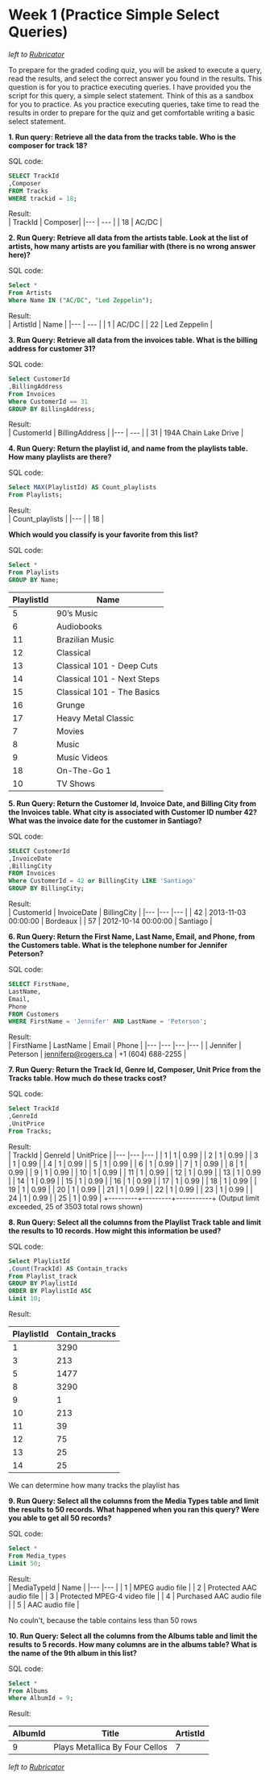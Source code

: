 # Week 1 (Practice Simple Select Queries)
*left to [Rubricator](../README.md)*

To prepare for the graded coding quiz, you will be asked to execute a query, read the results, and select the correct answer you found in the results. This question is for you to practice executing queries. I have provided you the script for this query, a simple select statement. Think of this as a sandbox for you to practice. As you practice executing queries, take time to read the results in order to prepare for the quiz and get comfortable writing a basic select statement.

**1. Run query: Retrieve all the data from the tracks table. Who is the composer for track 18?**

SQL code:</br> 
```SQL
SELECT TrackId
,Composer 
FROM Tracks
WHERE trackid = 18;
```

Result:</br> 
| TrackId | Composer|
|--- | --- |
| 18 | AC/DC |

**2. Run Query: Retrieve all data from the artists table. Look at the list of artists, how many artists are you familiar with (there is no wrong answer here)?**

SQL code:</br> 
```SQL
Select *
From Artists
Where Name IN ("AC/DC", "Led Zeppelin");
```

Result:</br>
| ArtistId | Name         |
|--- | --- |
|        1 | AC/DC        |
|       22 | Led Zeppelin |

**3. Run Query: Retrieve all data from the invoices table. What is the billing address for customer 31?**

SQL code:</br> 
```SQL
Select CustomerId
,BillingAddress
From Invoices
Where CustomerId == 31
GROUP BY BillingAddress;
```

Result:</br>
| CustomerId | BillingAddress        |
|--- | --- |
|         31 | 194A Chain Lake Drive |

**4. Run Query: Return the playlist id, and name from the playlists table. How many playlists are there?**

SQL code:</br>
```SQL
Select MAX(PlaylistId) AS Count_playlists
From Playlists;
```

Result:</br>
| Count_playlists |
|--- |
|              18 |

**Which would you classify is your favorite from this list?**

SQL code:</br>
```SQL
Select *
From Playlists
GROUP BY Name;
```

| PlaylistId | Name                       |
|--- |--- |
|          5 | 90’s Music                 |
|          6 | Audiobooks                 |
|         11 | Brazilian Music            |
|         12 | Classical                  |
|         13 | Classical 101 - Deep Cuts  |
|         14 | Classical 101 - Next Steps |
|         15 | Classical 101 - The Basics |
|         16 | Grunge                     |
|         17 | Heavy Metal Classic        |
|          7 | Movies                     |
|          8 | Music                      |
|          9 | Music Videos               |
|         18 | On-The-Go 1                |
|         10 | TV Shows                   |


**5. Run Query: Return the Customer Id, Invoice Date, and Billing City from the Invoices table. What city is associated with Customer ID number 42? What was the invoice date for the customer in Santiago?**

SQL code:</br>
```SQL
SELECT CustomerId
,InvoiceDate
,BillingCity 
FROM Invoices
Where CustomerId = 42 or BillingCity LIKE 'Santiago'
GROUP BY BillingCity;
```

Result:</br>
| CustomerId | InvoiceDate         | BillingCity |
|--- |--- |--- |
|         42 | 2013-11-03 00:00:00 | Bordeaux    |
|         57 | 2012-10-14 00:00:00 | Santiago    |

**6. Run Query: Return the First Name, Last Name, Email, and Phone, from the Customers table. What is the telephone number for Jennifer Peterson?**

SQL code:</br>
```SQL
SELECT FirstName, 
LastName, 
Email, 
Phone
FROM Customers
WHERE FirstName = 'Jennifer' AND LastName = 'Peterson';
```
Result:</br>
| FirstName | LastName | Email               | Phone             |
|--- |--- |--- |--- |
| Jennifer  | Peterson | jenniferp@rogers.ca | +1 (604) 688-2255 |

**7. Run Query: Return the Track Id, Genre Id, Composer, Unit Price from the Tracks table. How much do these tracks cost?**

SQL code:</br>
```SQL
Select TrackId
,GenreId
,UnitPrice
From Tracks;
```

Result:</br>
| TrackId | GenreId | UnitPrice |
|--- |--- |--- |
|       1 |       1 |      0.99 |
|       2 |       1 |      0.99 |
|       3 |       1 |      0.99 |
|       4 |       1 |      0.99 |
|       5 |       1 |      0.99 |
|       6 |       1 |      0.99 |
|       7 |       1 |      0.99 |
|       8 |       1 |      0.99 |
|       9 |       1 |      0.99 |
|      10 |       1 |      0.99 |
|      11 |       1 |      0.99 |
|      12 |       1 |      0.99 |
|      13 |       1 |      0.99 |
|      14 |       1 |      0.99 |
|      15 |       1 |      0.99 |
|      16 |       1 |      0.99 |
|      17 |       1 |      0.99 |
|      18 |       1 |      0.99 |
|      19 |       1 |      0.99 |
|      20 |       1 |      0.99 |
|      21 |       1 |      0.99 |
|      22 |       1 |      0.99 |
|      23 |       1 |      0.99 |
|      24 |       1 |      0.99 |
|      25 |       1 |      0.99 |
+---------+---------+-----------+
(Output limit exceeded, 25 of 3503 total rows shown)

**8. Run Query: Select all the columns from the Playlist Track table and limit the results to 10 records. How might this information be used?**

SQL code:</br>
```SQL
Select PlaylistId
,Count(TrackId) AS Contain_tracks 
From Playlist_track 
GROUP BY PlaylistId
ORDER BY PlaylistId ASC
Limit 10;
```

Result:</br>

| PlaylistId | Contain_tracks |
|--- |--- |
|          1 |           3290 |
|          3 |            213 |
|          5 |           1477 |
|          8 |           3290 |
|          9 |              1 |
|         10 |            213 |
|         11 |             39 |
|         12 |             75 |
|         13 |             25 |
|         14 |             25 |

We can determine how many tracks the playlist has

**9. Run Query: Select all the columns from the Media Types table and limit the results to 50 records. What happened when you ran this query? Were you able to get all 50 records?**

SQL code:</br>
```SQL
Select *
From Media_types
Limit 50;
```
Result:</br>
| MediaTypeId | Name                        |
|--- |--- |
|           1 | MPEG audio file             |
|           2 | Protected AAC audio file    |
|           3 | Protected MPEG-4 video file |
|           4 | Purchased AAC audio file    |
|           5 | AAC audio file              |

No couln't, because the table contains less than 50 rows

**10. Run Query: Select all the columns from the Albums table and limit the results to 5 records. How many columns are in the albums table? What is the name of the 9th album in this list?**

SQL code:</br>
```SQL
Select *
From Albums
Where AlbumId = 9;
```

Result:</br>

| AlbumId | Title                          | ArtistId |
|--- |--- |--- |
|       9 | Plays Metallica By Four Cellos |        7 |


*left to [Rubricator](../README.md)*